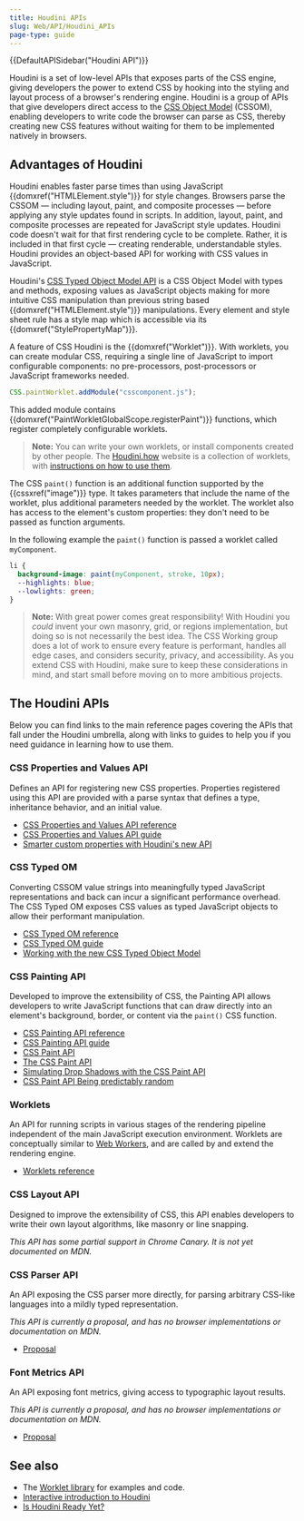 ```yaml
---
title: Houdini APIs
slug: Web/API/Houdini_APIs
page-type: guide
---
```


{{DefaultAPISidebar("Houdini API")}}

Houdini is a set of low-level APIs that exposes parts of the CSS engine,
giving developers the power to extend CSS by hooking into the styling and layout process of a browser's rendering engine.
Houdini is a group of APIs that give developers direct access to the [CSS Object Model](/en-US/docs/Web/API/CSS_Object_Model) (CSSOM),
enabling developers to write code the browser can parse as CSS,
thereby creating new CSS features without waiting for them to be implemented natively in browsers.

## Advantages of Houdini

Houdini enables faster parse times than using JavaScript {{domxref("HTMLElement.style")}} for style changes.
Browsers parse the CSSOM — including layout, paint, and composite processes —
before applying any style updates found in scripts.
In addition, layout, paint, and composite processes are repeated for JavaScript style updates.
Houdini code doesn't wait for that first rendering cycle to be complete.
Rather, it is included in that first cycle — creating renderable, understandable styles.
Houdini provides an object-based API for working with CSS values in JavaScript.

Houdini's [CSS Typed Object Model API](/en-US/docs/Web/API/CSS_Typed_OM_API) is a CSS Object Model with types and methods,
exposing values as JavaScript objects
making for more intuitive CSS manipulation than previous string based {{domxref("HTMLElement.style")}} manipulations.
Every element and style sheet rule has a style map which is accessible via its {{domxref("StylePropertyMap")}}.

A feature of CSS Houdini is the {{domxref("Worklet")}}.
With worklets, you can create modular CSS,
requiring a single line of JavaScript to import configurable components:
no pre-processors, post-processors or JavaScript frameworks needed.

```js
CSS.paintWorklet.addModule("csscomponent.js");
```

This added module contains {{domxref("PaintWorkletGlobalScope.registerPaint")}} functions,
which register completely configurable worklets.

> **Note:** You can write your own worklets, or install components created by other people.
> The [Houdini.how](https://houdini.how/) website is a collection of worklets,
> with [instructions on how to use them](https://houdini.how/usage/).

The CSS `paint()` function is an additional function supported by the {{cssxref("image")}} type.
It takes parameters that include the name of the worklet,
plus additional parameters needed by the worklet.
The worklet also has access to the element's custom properties:
they don't need to be passed as function arguments.

In the following example the `paint()` function is passed a worklet called `myComponent`.

```css
li {
  background-image: paint(myComponent, stroke, 10px);
  --highlights: blue;
  --lowlights: green;
}
```

> **Note:** With great power comes great responsibility!
> With Houdini you _could_ invent your own masonry, grid, or regions implementation,
> but doing so is not necessarily the best idea.
> The CSS Working group does a lot of work to ensure every feature is performant,
> handles all edge cases, and considers security, privacy, and accessibility.
> As you extend CSS with Houdini, make sure to keep these considerations in mind,
> and start small before moving on to more ambitious projects.

## The Houdini APIs

Below you can find links to the main reference pages covering the APIs that fall under the Houdini umbrella,
along with links to guides to help you if you need guidance in learning how to use them.

### CSS Properties and Values API

Defines an API for registering new CSS properties.
Properties registered using this API are provided with a parse syntax that defines a type,
inheritance behavior, and an initial value.

- [CSS Properties and Values API reference](/en-US/docs/Web/API/CSS_Properties_and_Values_API)
- [CSS Properties and Values API guide](/en-US/docs/Web/API/CSS_Properties_and_Values_API/guide)
- [Smarter custom properties with Houdini's new API](https://web.dev/articles/css-props-and-vals)

### CSS Typed OM

Converting CSSOM value strings into meaningfully typed JavaScript representations and back can incur a significant performance overhead.
The CSS Typed OM exposes CSS values as typed JavaScript objects to allow their performant manipulation.

- [CSS Typed OM reference](/en-US/docs/Web/API/CSS_Typed_OM_API)
- [CSS Typed OM guide](/en-US/docs/Web/API/CSS_Typed_OM_API/Guide)
- [Working with the new CSS Typed Object Model](https://developer.chrome.com/blog/cssom/)

### CSS Painting API

Developed to improve the extensibility of CSS,
the Painting API allows developers to write JavaScript functions that can draw directly into an element's background,
border, or content via the `paint()` CSS function.

- [CSS Painting API reference](/en-US/docs/Web/API/CSS_Painting_API)
- [CSS Painting API guide](/en-US/docs/Web/API/CSS_Painting_API/Guide)
- [CSS Paint API](https://developer.chrome.com/blog/paintapi/)
- [The CSS Paint API](https://css-tricks.com/the-css-paint-api/)
- [Simulating Drop Shadows with the CSS Paint API](https://css-tricks.com/simulating-drop-shadows-with-the-css-paint-api/)
- [CSS Paint API Being predictably random](https://jakearchibald.com/2020/css-paint-predictably-random/)

### Worklets

An API for running scripts in various stages of the rendering pipeline independent of the main JavaScript execution environment.
Worklets are conceptually similar to [Web Workers](/en-US/docs/Web/API/Web_Workers_API/Using_web_workers),
and are called by and extend the rendering engine.

- [Worklets reference](/en-US/docs/Web/API/Worklet)

### CSS Layout API

Designed to improve the extensibility of CSS,
this API enables developers to write their own layout algorithms,
like masonry or line snapping.

_This API has some partial support in Chrome Canary. It is not yet documented on MDN._

### CSS Parser API

An API exposing the CSS parser more directly, for parsing arbitrary CSS-like languages into a mildly typed representation.

_This API is currently a proposal, and has no browser implementations or documentation on MDN._

- [Proposal](https://github.com/WICG/css-parser-api)

### Font Metrics API

An API exposing font metrics, giving access to typographic layout results.

_This API is currently a proposal, and has no browser implementations or documentation on MDN._

- [Proposal](https://github.com/w3c/css-houdini-drafts/blob/main/font-metrics-api/README.md)

## See also

- The [Worklet library](https://houdini.how/) for examples and code.
- [Interactive introduction to Houdini](https://houdini.glitch.me/)
- [Is Houdini Ready Yet?](https://houdini.glitch.me/)
